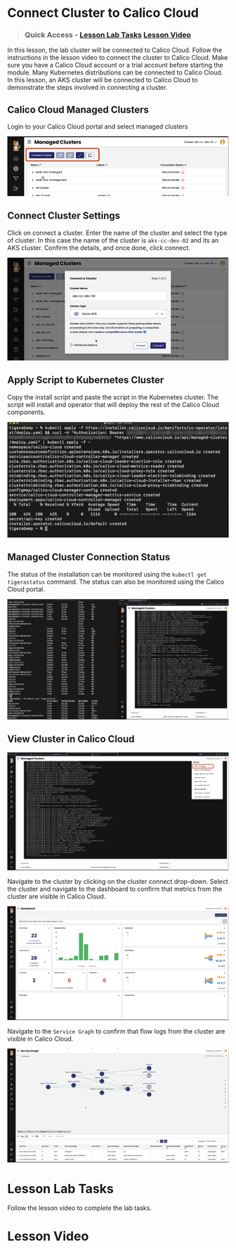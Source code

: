 # Connect Cluster to Calico Cloud

> ### Quick Access - [Lesson Lab Tasks](#Lesson-Lab-Tasks) [Lesson Video](#Lesson-Video) 

In this lesson, the lab cluster will be connected to Calico Cloud. Follow the instructions in the lesson video to connect the cluster to Calico Cloud. Make sure you have a Calico Cloud account or a trial account before starting the module. Many Kubernetes distributions can be connected to Calico Cloud. In this lesson, an AKS cluster will be connected to Calico Cloud to demonstrate the steps involved in connecting a cluster. 

## Calico Cloud Managed Clusters

Login to your Calico Cloud portal and select managed clusters

![manage.clusters.png](images/manage-clusters.png)

## Connect Cluster Settings

Click on connect a cluster. Enter the name of the cluster and select the type of cluster. In this case the name of the cluster is `aks-cc-dev-02` and its an AKS cluster. Confirm the details, and once done, click connect. 

![connect.clusters.png](images/connect-cluster.png)

## Apply Script to Kubernetes Cluster

Copy the install script and paste the script in the Kubernetes cluster. The script will install and operator that will deploy the rest of the Calico Cloud components. 

![apply-script.png](images/apply-script.png)

## Managed Cluster Connection Status

The status of the installation can be monitored using the `kubectl get tigerastatus` command. The status can also be monitored using the Calico Cloud portal. 

![connect.complete.png](images/connect-complete.png)

## View Cluster in Calico Cloud

![select-cluster.png](images/select-cluster.png)

Navigate to the cluster by clicking on the cluster connect drop-down. Select the cluster and navigate to the dashboard to confirm that metrics from the cluster are visible in Calico Cloud.

![cluster-dashboard.png](images/cluster-dashboard.png)

Navigate to the `Service Graph` to confirm that flow logs from the cluster are visible in Calico Cloud.

![cluster-graph.png](images/cluster-graph.png)



# Lesson Lab Tasks

Follow the lesson video to complete the lab tasks. 

# Lesson Video
